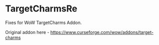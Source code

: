 # TargetCharmsRe
Fixes for WoW TargetCharms Addon.

Original addon here - https://www.curseforge.com/wow/addons/target-charms
